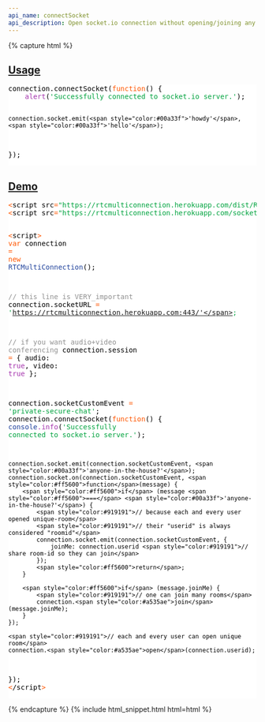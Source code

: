 ```yaml
---
api_name: connectSocket
api_description: Open socket.io connection without opening/joining any room
---
```


{% capture html %}

  <section id="usage">
    <h2><a href="#usage">Usage</a></h2>
    <pre style="background:#fff;color:#000">connection.connectSocket(<span style="color:#ff5600">function</span>() {
    <span style="color:#a535ae">alert</span>(<span style="color:#00a33f">'Successfully connected to socket.io server.'</span>);

    connection.socket.emit(<span style="color:#00a33f">'howdy'</span>, <span style="color:#00a33f">'hello'</span>);
});
</pre>
  </section>

  <section id="demo">
    <h2><a href="#demo">Demo</a></h2>
    <pre style="background:#fff;color:#000"><span style="color:#ff5600">&lt;</span>script src<span style="color:#ff5600">=</span><span style="color:#00a33f">"https://rtcmulticonnection.herokuapp.com/dist/RTCMultiConnection.min.js"</span><span style="color:#ff5600">></span><span style="color:#ff5600">&lt;</span>/script<span style="color:#ff5600">></span>
<span style="color:#ff5600">&lt;</span>script src<span style="color:#ff5600">=</span><span style="color:#00a33f">"https://rtcmulticonnection.herokuapp.com/socket.io/socket.io.js"</span><span style="color:#ff5600">></span><span style="color:#ff5600">&lt;</span>/script<span style="color:#ff5600">></span>

<span style="color:#ff5600">&lt;</span>script<span style="color:#ff5600">></span>
<span style="color:#ff5600">var</span> connection <span style="color:#ff5600">=</span> <span style="color:#ff5600">new</span> <span style="color:#21439c">RTCMultiConnection</span>();

<span style="color:#919191">// this line is VERY_important</span>
connection.socketURL <span style="color:#ff5600">=</span> <span style="color:#00a33f">'https://rtcmulticonnection.herokuapp.com:443/'</span>;

<span style="color:#919191">// if you want audio+video conferencing</span>
connection.session <span style="color:#ff5600">=</span> {
    audio: <span style="color:#a535ae">true</span>,
    video: <span style="color:#a535ae">true</span>
};

connection.socketCustomEvent <span style="color:#ff5600">=</span> <span style="color:#00a33f">'private-secure-chat'</span>;
connection.connectSocket(<span style="color:#ff5600">function</span>() {
    <span style="color:#21439c">console</span><span style="color:#a535ae">.info</span>(<span style="color:#00a33f">'Successfully connected to socket.io server.'</span>);

    connection.socket.emit(connection.socketCustomEvent, <span style="color:#00a33f">'anyone-in-the-house?'</span>);
    connection.socket.on(connection.socketCustomEvent, <span style="color:#ff5600">function</span>(message) {
        <span style="color:#ff5600">if</span> (message <span style="color:#ff5600">===</span> <span style="color:#00a33f">'anyone-in-the-house?'</span>) {
            <span style="color:#919191">// because each and every user opened unique-room</span>
            <span style="color:#919191">// their "userid" is always considered "roomid"</span>
            connection.socket.emit(connection.socketCustomEvent, {
                joinMe: connection.userid <span style="color:#919191">// share room-id so they can join</span>
            });
            <span style="color:#ff5600">return</span>;
        }

        <span style="color:#ff5600">if</span> (message.joinMe) {
            <span style="color:#919191">// one can join many rooms</span>
            connection.<span style="color:#a535ae">join</span>(message.joinMe);
        }
    });

    <span style="color:#919191">// each and every user can open unique room</span>
    connection.<span style="color:#a535ae">open</span>(connection.userid);
});
<span style="color:#ff5600">&lt;</span>/script<span style="color:#ff5600">></span>
</pre>
  </section>

{% endcapture %}
{% include html_snippet.html html=html %}

